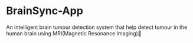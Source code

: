 # BrainSync-App
An intelligent brain tumour detection system that help detect tumour in the human brain using MRI(Magnetic Resonance Imaging)🧠 
